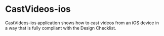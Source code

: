 CastVideos-ios
==============

 CastVideos-ios application shows how to cast videos from an iOS device in a way that is fully compliant with the Design Checklist.
